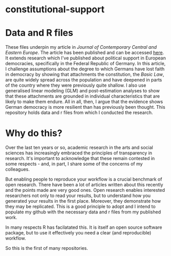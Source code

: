 # constitutional-support
# Data and R files #

These files underpin my article in *Journal of Contemporary Central and Eastern Europe*. The article has been published and can be accessed [here](https://www.tandfonline.com/eprint/8BWNMYNC8AYX6RFASES9/full?target=10.1080/25739638.2020.1833562). It extends research which I've published about political support in European democracies, specifically in the Federal Republic of Germany. In this article, I challenge assumptions about the degree to which Germans have lost faith in democracy by showing that attachments the constitution, the *Basic Law*, are quite widely spread across the population and have deepened in parts of the country where they were previously quite shallow. I also use generalised linear modeling (GLM) and post-estimation analyses to show that these attachments are grounded in individual characteristics that are likely to make them endure. All in all, then, I argue that the evidence shows German democracy is more resilient than has previously been thought. This repository holds data and r files from which I conducted the research.

# Why do this? #

Over the last ten years or so, academic research in the arts and social sciences has increasingly embraced the principles of transparency in research. It's important to acknowledge that these remain contested in some respects - and, in part, I share some of the concerns of my colleagues. 

But enabling people to reproduce your workflow is a crucial benchmark of open research. There have been a lot of articles written about this recently and the points made are very good ones. Open research enables interested researchers not only to read your results, but to understand how you generated your results in the first place. Moreover, they demonstrate how they may be replicated. This is a good principle to adopt and I intend to populate my github with the necessary data and r files from my published work.

In many respects R has facilatated this. It is itself an open source software package, but to use it effectively you need a clear (and reproducible) workflow.

So this is the first of many repositories. 



